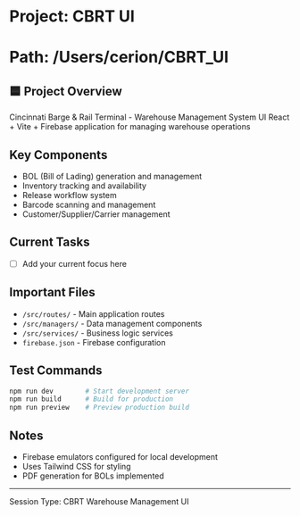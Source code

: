 # Project: CBRT UI
# Path: /Users/cerion/CBRT_UI

## 🟦 Project Overview
Cincinnati Barge & Rail Terminal - Warehouse Management System UI
React + Vite + Firebase application for managing warehouse operations

## Key Components
- BOL (Bill of Lading) generation and management
- Inventory tracking and availability
- Release workflow system
- Barcode scanning and management
- Customer/Supplier/Carrier management

## Current Tasks
- [ ] Add your current focus here

## Important Files
- `/src/routes/` - Main application routes
- `/src/managers/` - Data management components
- `/src/services/` - Business logic services
- `firebase.json` - Firebase configuration

## Test Commands
```bash
npm run dev        # Start development server
npm run build      # Build for production
npm run preview    # Preview production build
```

## Notes
- Firebase emulators configured for local development
- Uses Tailwind CSS for styling
- PDF generation for BOLs implemented

---
Session Type: CBRT Warehouse Management UI